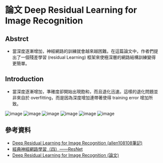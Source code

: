 # 論文 Deep Residual Learning for Image Recognition
## Abstrct 
* 當深度逐漸增加，神經網路的訓練就會越來越困難。在這篇論文中，作者們提出了一個殘差學習 (residual Learning) 框架來使極深層的網路結構訓練變得更簡單。
## Introduction
* 當深度逐漸增加，準確度卻開始出現飽和，而且退化迅速。這樣的退化問題並非來自於 overfitting，而是因為深度增加連帶著使得 training error 增加所致。

![image](https://user-images.githubusercontent.com/62127656/133976001-1a5eb6e8-a71d-419d-be82-9bd358cfbaa8.png)
![image](https://user-images.githubusercontent.com/62127656/134841180-848ac7bf-e5f7-42ac-a2d2-f44fbb93fe2a.png)
![image](https://user-images.githubusercontent.com/62127656/134841151-c1ef2ec0-42e1-46fe-99d9-d81cdda1309c.png)
![image](https://user-images.githubusercontent.com/62127656/134841145-0e381bb6-545e-4d5b-9a4b-814b424d8576.png)
![image](https://user-images.githubusercontent.com/62127656/134841002-85367e1f-4ac5-4edd-a4a5-fe58a1dc7f9e.png)
![image](https://user-images.githubusercontent.com/62127656/134841467-6c1a3bbc-d376-496c-849c-0b30af5b73ca.png)





## 參考資料
* [Deep Residual Learning for Image Recognition (allen108108筆記)](https://allen108108.github.io/blog/2019/10/29/[%E8%AB%96%E6%96%87]%20Deep%20Residual%20Learning%20for%20Image%20Recognition/)
* [經典神經網路學習（四）——ResNet](https://www.itread01.com/content/1545500646.html)
* [Deep Residual Learning for Image Recognition (論文)](https://www.cv-foundation.org/openaccess/content_cvpr_2016/papers/He_Deep_Residual_Learning_CVPR_2016_paper.pdf)
